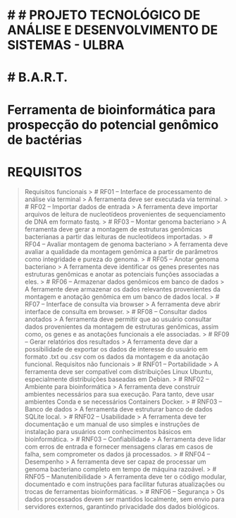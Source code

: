 # # # PROJETO TECNOLÓGICO DE ANÁLISE E DESENVOLVIMENTO DE SISTEMAS - ULBRA 
# # B.A.R.T.
# Ferramenta de bioinformática para prospecção do potencial genômico de bactérias

# REQUISITOS
> Requisitos funcionais
    > # RF01 – Interface de processamento de análise via terminal 
        > A ferramenta deve ser executada via terminal.
    > # RF02 – Importar dados de entrada
        > A ferramenta deve importar arquivos de leitura de nucleotídeos provenientes de sequenciamento de DNA em formato fastq.
    > # RF03 – Montar genoma bacteriano
        > A ferramenta deve gerar a montagem de estruturas genômicas bacterianas a partir das leituras de nucleotídeos importadas.
    > # RF04 – Avaliar montagem de genoma bacteriano
        > A ferramenta deve avaliar a qualidade da montagem genômica a partir de parâmetros como integridade e pureza do genoma.
    > # RF05 – Anotar genoma bacteriano
        > A ferramenta deve identificar os genes presentes nas estruturas genômicas e anotar as potenciais funções associadas a eles.
    > # RF06 – Armazenar dados genômicos em banco de dados
        > A ferramente deve armazenar os dados relevantes provenientes da montagem e anotação genômica em um banco de dados local.
    > # RF07 – Interface de consulta via browser
        > A ferramenta deve abrir interface de consulta em browser.
    > # RF08 – Consultar dados anotados
        > A ferramenta deve permitir que ao usuário consultar dados provenientes da montagem de estruturas genômicas, assim como, os genes e as anotações funcionais a ele associadas.
    > # RF09 – Gerar relatórios dos resultados
        > A ferramenta deve dar a possibilidade de exportar os dados de interesse do usuário em formato .txt ou .csv com os dados da montagem e da anotação funcional.
> Requisitos não funcionais
    > # RNF01 – Portabilidade
        > A ferramenta deve ser compatível com distribuições Linux Ubuntu, especialmente distribuições baseadas em Debian.
    > # RNF02 – Ambiente para bioinformática
        > A ferramenta deve construir ambientes necessários para sua execução. Para tanto, deve usar ambientes Conda e se necessários Containers Docker.
    > # RNF03 – Banco de dados
        > A ferramenta deve estruturar banco de dados SQLite local.
    > # RNF02 – Usabilidade
        > A ferramenta deve ter documentação e um manual de uso simples e instruções de instalação para usuários com conhecimentos básicos em bioinformática.
    > # RNF03 – Confiabilidade
        > A ferramenta deve lidar com erros de entrada e fornecer mensagens claras em casos de falha, sem comprometer os dados já processados.
    > # RNF04 – Desempenho
        > A ferramenta deve ser capaz de processar um genoma bacteriano completo em tempo de máquina razoável.
    > # RNF05 – Manutenibilidade
        > A ferramenta deve ter o código modular, documentado e com instruções para facilitar futuras atualizações ou trocas de ferramentas bioinformáticas.
    > # RNF06 – Segurança
        > Os dados processados devem ser mantidos localmente, sem envio para servidores externos, garantindo privacidade dos dados biológicos.
